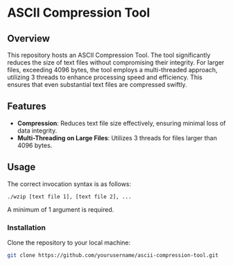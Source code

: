 # ASCII Compression Tool

## Overview

This repository hosts an ASCII Compression Tool. The tool significantly reduces the size of text files without compromising their integrity. For larger files, exceeding 4096 bytes, the tool employs a multi-threaded approach, utilizing 3 threads to enhance processing speed and efficiency. This ensures that even substantial text files are compressed swiftly.

## Features

- **Compression**: Reduces text file size effectively, ensuring minimal loss of data integrity.
- **Multi-Threading on Large Files**: Utilizes 3 threads for files larger than 4096 bytes.

## Usage

The correct invocation syntax is as follows:

    ./wzip [text file 1], [text file 2], ...

A minimum of 1 argument is required.

### Installation

Clone the repository to your local machine:

```bash
git clone https://github.com/yourusername/ascii-compression-tool.git
